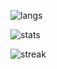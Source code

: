 <!-- ![streak](https://streak-stats.demolab.com/?user=prothegee&hide_border=true&theme=transparent)![stats](https://github-readme-stats.vercel.app/api?username=prothegee&show_icons=true&theme=transparent&hide_border=true)![langs](https://github-readme-stats.vercel.app/api/top-langs/?username=prothegee&theme=transparent&show_icons=true&layout=donut-vertical&hide_border=true) -->

![langs](https://github-readme-stats.vercel.app/api/top-langs/?username=prothegee&theme=transparent&show_icons=true&layout=donut-vertical&hide_border=true)

![stats](https://github-readme-stats.vercel.app/api?username=prothegee&show_icons=true&theme=transparent&hide_border=true)

![streak](https://streak-stats.demolab.com/?user=prothegee&hide_border=true&theme=transparent)

<!--
- 🐙 [Website](https://prothegee.com)
- 🐘 [Artstation](https://www.artstation.com/prothegee)

___

__*protégé*__
```
- One who is under the care and protection of another.
- A person who is guided and supported by an older and more experienced person or mentor.
```

###### continue...
-->











